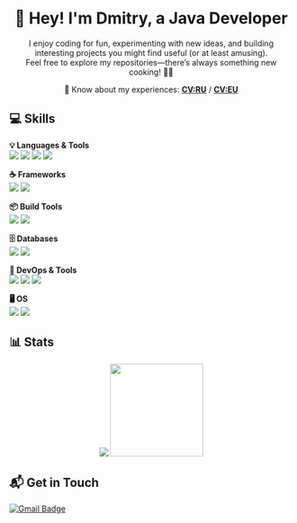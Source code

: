 <h1 align="center">👋 Hey! I'm Dmitry, a Java Developer</h1>

<p align="center">
I enjoy coding for fun, experimenting with new ideas, and building interesting projects you might find useful (or at least amusing).<br>
Feel free to explore my repositories—there’s always something new cooking! 🍳🚧
</p>

<p align="center">
📄 Know about my experiences:
<a href="https://docs.google.com/document/d/1zkaku8k1xSKBnmubhJ2CPPwDC66vDki9knj8W9mqnss/edit?tab=t.0"><b>CV:RU</b></a> /
<a href="https://docs.google.com/document/d/1Ey7eT_hw_SZKm8M_yyqtfG09RP0t5B07p4ewYcSxyi8/edit?tab=t.0"><b>CV:EU</b></a>
</p>

## 💻 Skills

**💡 Languages & Tools**  
<img src="https://img.shields.io/badge/java-%23ED8B00.svg?style=for-the-badge&logo=java&logoColor=white"/>
<img src="https://img.shields.io/badge/kotlin-%23800080.svg?style=for-the-badge&logo=kotlin&logoColor=white"/>
<img src="https://img.shields.io/badge/html5-%23E34F26.svg?style=for-the-badge&logo=html5&logoColor=white"/>
<img src="https://img.shields.io/badge/css3-%231572B6.svg?style=for-the-badge&logo=css3&logoColor=white"/>

**☕ Frameworks**  
<img src="https://img.shields.io/badge/spring-%236DB33F.svg?style=for-the-badge&logo=spring&logoColor=white"/>
<img src="https://img.shields.io/badge/Hibernate-59666C?style=for-the-badge&logo=Hibernate&logoColor=white"/>

**📦 Build Tools**  
<img src="https://img.shields.io/badge/Apache%20Maven-C71A36?style=for-the-badge&logo=Apache%20Maven&logoColor=white"/>
<img src="https://img.shields.io/badge/gradle-02303A?style=for-the-badge&logo=gradle&logoColor=white"/>

**🗄️ Databases**  
<img src="https://img.shields.io/badge/postgres-%23316192.svg?style=for-the-badge&logo=postgresql&logoColor=white"/>
<img src="https://img.shields.io/badge/MySQL-005C84?style=for-the-badge&logo=mysql&logoColor=white"/>

**🐳 DevOps & Tools**  
<img src="https://img.shields.io/badge/docker-%230db7ed.svg?style=for-the-badge&logo=docker&logoColor=white"/>
<img src="https://img.shields.io/badge/kubernetes-%23326ce5.svg?style=for-the-badge&logo=kubernetes&logoColor=white"/>
<img src="https://img.shields.io/badge/kafka-%23800080.svg?style=for-the-badge&logo=apache-kafka&logoColor=white"/>

**🖥️ OS**  
<img src="https://img.shields.io/badge/Linux-FCC624?style=for-the-badge&logo=linux&logoColor=black"/>
<img src="https://img.shields.io/badge/Windows-0078D6?style=for-the-badge&logo=windows&logoColor=white"/>


## 📊 Stats

<p align="center">
  <img src="https://github-readme-stats.vercel.app/api/top-langs/?username=DunkTrain&layout=compact&theme=tokyonight" />
  <img src="https://github-readme-stats.vercel.app/api?username=DunkTrain&count_private=true&show_icons=true&custom_title=Github%20Status&hide=issues&theme=tokyonight" height="165" />
</p>

## 📬 Get in Touch

<a href="mailto:duosora1997@gmail.com">
  <img src="https://img.shields.io/badge/Gmail-duosora1997@gmail.com-D14836?style=for-the-badge&logo=gmail&logoColor=white" alt="Gmail Badge">
</a>
